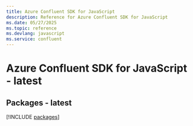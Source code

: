 ```yaml
---
title: Azure Confluent SDK for JavaScript
description: Reference for Azure Confluent SDK for JavaScript
ms.date: 05/27/2025
ms.topic: reference
ms.devlang: javascript
ms.service: confluent
---
```

# Azure Confluent SDK for JavaScript - latest
## Packages - latest
[!INCLUDE [packages](confluent-index.md)]